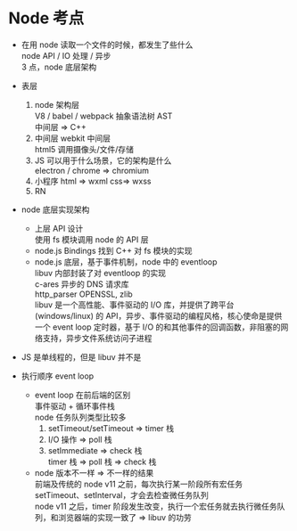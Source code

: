 # Node 考点  
- 在用 node 读取一个文件的时候，都发生了些什么  
  node API / IO 处理 / 异步  
  3 点，node 底层架构  

- 表层
  1. node 架构层  
    V8 / babel / webpack 抽象语法树 AST  
    中间层 => C++  
  2. 中间层 webkit 中间层  
    html5 调用摄像头/文件/存储  
  3. JS 可以用于什么场景，它的架构是什么  
    electron / chrome => chromium  
  4. 小程序 html => wxml css=> wxss  
  5. RN  

- node 底层实现架构  
  - 上层 API 设计  
    使用 fs 模块调用 node 的 API 层  
  - node.js Bindings 找到 C++ 对 fs 模块的实现  
  - node.js 底层，基于事件机制，node 中的 eventloop  
    libuv 内部封装了对 eventloop 的实现  
    c-ares 异步的 DNS 请求库  
    http_parser OPENSSL, zlib  
    libuv 是一个高性能、事件驱动的 I/O 库，并提供了跨平台(windows/linux) 的 API，异步、事件驱动的编程风格，核心使命是提供一个 event loop 定时器，基于 I/O 的和其他事件的回调函数，非阻塞的网络支持，异步文件系统访问子进程  

- JS 是单线程的，但是 libuv 并不是  

- 执行顺序 event loop  
  - event loop 在前后端的区别  
    事件驱动 + 循环事件栈  
    node 任务队列类型比较多  
    1. setTimeout/setTimeout => timer 栈  
    2. I/O 操作 => poll 栈  
    3. setImmediate => check 栈  
    timer 栈 => poll 栈 => check 栈  
  - node 版本不一样 => 不一样的结果  
    前端及传统的 node v11 之前，每次执行某一阶段所有宏任务 setTimeout、setInterval，才会去检查微任务队列  
    node v11 之后，timer 阶段发生改变，执行一个宏任务就去执行微任务队列，和浏览器端的实现一致了 => libuv 的功劳  
